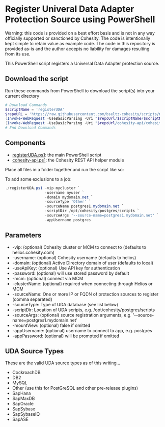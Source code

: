 # Register Univeral Data Adapter Protection Source using PowerShell

Warning: this code is provided on a best effort basis and is not in any way officially supported or sanctioned by Cohesity. The code is intentionally kept simple to retain value as example code. The code in this repository is provided as-is and the author accepts no liability for damages resulting from its use.

This PowerShell script registers a Universal Data Adapter protection source.

## Download the script

Run these commands from PowerShell to download the script(s) into your current directory

```powershell
# Download Commands
$scriptName = 'registerUDA'
$repoURL = 'https://raw.githubusercontent.com/bseltz-cohesity/scripts/master/powershell'
(Invoke-WebRequest -UseBasicParsing -Uri "$repoUrl/$scriptName/$scriptName.ps1").content | Out-File "$scriptName.ps1"; (Get-Content "$scriptName.ps1") | Set-Content "$scriptName.ps1"
(Invoke-WebRequest -UseBasicParsing -Uri "$repoUrl/cohesity-api/cohesity-api.ps1").content | Out-File cohesity-api.ps1; (Get-Content cohesity-api.ps1) | Set-Content cohesity-api.ps1
# End Download Commands
```

## Components

* [registerUDA.ps1](https://raw.githubusercontent.com/bseltz-cohesity/scripts/master/powershell/registerUDA/registerUDA.ps1): the main PowerShell script
* [cohesity-api.ps1](https://raw.githubusercontent.com/bseltz-cohesity/scripts/master/powershell/cohesity-api/cohesity-api.ps1): the Cohesity REST API helper module

Place all files in a folder together and run the script like so:

To add some exclusions to a job:

```powershell
./registerUDA.ps1 -vip mycluster `
                  -username myuser `
                  -domain mydomain.net `
                  -sourceType 'Other' `
                  -sourceName postgres1.mydomain.net `
                  -scriptDir /opt/cohesity/postgres/scripts `
                  -sourceArgs '--source-name=postgres1.mydomain.net' `
                  -appUsername postgres
```

## Parameters

* -vip: (optional) Cohesity cluster or MCM to connect to (defaults to helios.cohesity.com)
* -username: (optional) Cohesity username (defaults to helios)
* -domain: (optional) Active Directory domain of user (defaults to local)
* -useApiKey: (optional) Use API key for authentication
* -password: (optional) will use stored password by default
* -mcm: (optional) connect via MCM
* -clusterName: (optional) required when connecting through Helios or MCM
* -sourceName: One or more IP or FQDN of protection sources to register (comma separated)
* -sourceType: Type of UDA database (see list below)
* -scriptDir: Location of UDA scripts, e.g. /opt/cohesity/postgres/scripts
* -sourceArgs: (optional) source registration arguments, e.g. '--source-name=postgres1.mydomain.net'
* -mountView: (optional) false if omitted
* -appUsername: (optional) username to connect to app, e.g. postgres
* -appPassword: (optional) will be prompted if omitted

## UDA Source Types

These are the valid UDA source types as of this writing...

* CockroachDB
* DB2
* MySQL
* Other (use this for PostGreSQL and other pre-release plugins)
* SapHana
* SapMaxDB
* SapOracle
* SapSybase
* SapSybaseIQ
* SapASE
